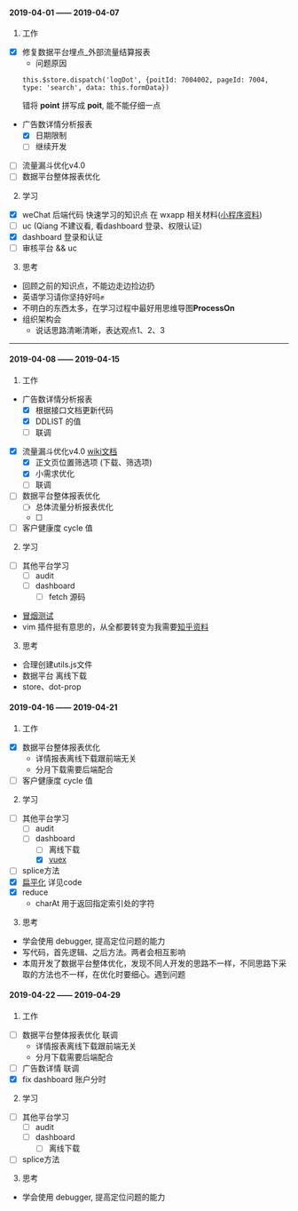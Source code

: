 #### 2019-04-01 —— 2019-04-07
1. 工作
  - [x] 修复数据平台埋点_外部流量结算报表  
    - 问题原因
    ```
    this.$store.dispatch('logDot', {poitId: 7004002, pageId: 7004, type: 'search', data: this.formData})
    ```
    错将 **point** 拼写成 **poit**, 能不能仔细一点
  - 广告数详情分析报表
    - [x] 日期限制
    - [ ] 继续开发
  - [ ] 流量漏斗优化v4.0
  - [ ] 数据平台整体报表优化

2. 学习
  - [x] weChat 后端代码 快速学习的知识点
    在 wxapp 相关材料([小程序资料](https://developers.weixin.qq.com/miniprogram/dev/api-backend/auth.code2Session.html?search-key=sns%2Fjscode2session))
  - [ ] uc (Qiang 不建议看, 看dashboard 登录、权限认证)
  - [x] dashboard 登录和认证
  - [ ] 审核平台 && uc

3. 思考
  - 回顾之前的知识点，不能边走边捡边扔
  - 英语学习请你坚持好吗✊
  - 不明白的东西太多，在学习过程中最好用思维导图**ProcessOn**
  - 组织架构会
    - 说话思路清晰清晰，表达观点1、2、3
***

#### 2019-04-08 —— 2019-04-15
1. 工作
  - 广告数详情分析报表
    - [x] 根据接口文档更新代码
    - [x] DDLIST 的值
    - [ ] 联调
  - [x] 流量漏斗优化v4.0 [wiki文档](http://ydwiki.yidian-inc.com/pages/viewpage.action?pageId=18362689)
    - [x] 正文页位置筛选项 (下载、筛选项)
    - [x] 小需求优化
    - [ ] 联调
  - [ ] 数据平台整体报表优化
    - [ ] 总体流量分析报表优化
    - [ ] 
  - [ ] 客户健康度 cycle 值

2. 学习
  - [ ] 其他平台学习
    - [ ] audit
    - [ ] dashboard
      - [ ] fetch 源码
  - [冒烟测试](https://www.jianshu.com/p/46a2fc4a1d00)
  - vim 插件挺有意思的，从全都要转变为我需要[知乎资料](https://www.zhihu.com/question/23590572)

3. 思考
  - 合理创建utils.js文件
  - 数据平台 离线下载
  - store、dot-prop


#### 2019-04-16 —— 2019-04-21
1. 工作
  - [x] 数据平台整体报表优化
    - 详情报表离线下载跟前端无关
    - 分月下载需要后端配合
  - [ ] 客户健康度 cycle 值

2. 学习
  - [ ] 其他平台学习
    - [ ] audit
    - [ ] dashboard
      - [ ] 离线下载
      - [x] [vuex](https://vuex.vuejs.org/zh/guide/)
  - [ ] splice方法
  - [x] [扁平化](https://github.com/mqyqingfeng/Blog/issues/36) 详见code
  - [x] reduce
    - charAt 用于返回指定索引处的字符

3. 思考
  - 学会使用 debugger, 提高定位问题的能力
  - 写代码，首先逻辑、之后方法。两者会相互影响
  - 本周开发了数据平台整体优化，发现不同人开发的思路不一样，不同思路下采取的方法也不一样，在优化时要细心。遇到问题

#### 2019-04-22 —— 2019-04-29
1. 工作
  - [ ] 数据平台整体报表优化 联调
    - 详情报表离线下载跟前端无关
    - 分月下载需要后端配合
  - [ ] 广告数详情 联调
  - [x] fix dashboard 账户分时

2. 学习
  - [ ] 其他平台学习
    - [ ] audit
    - [ ] dashboard
      - [ ] 离线下载
  - [ ] splice方法

3. 思考
  - 学会使用 debugger, 提高定位问题的能力
  